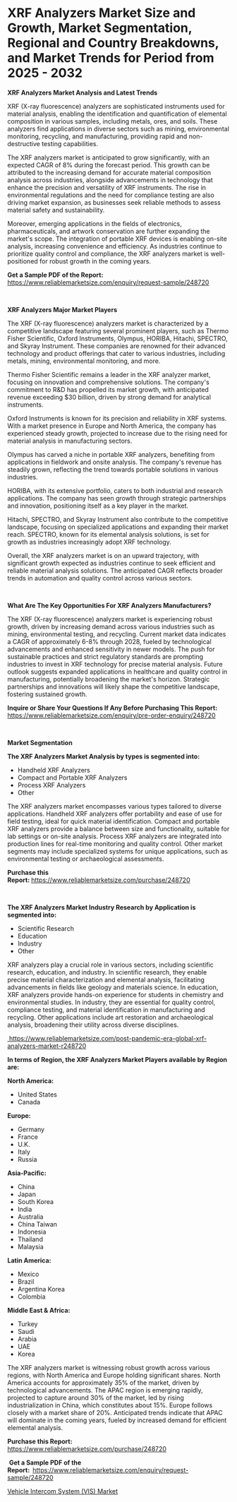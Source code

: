 <p><h1>XRF Analyzers Market Size and Growth, Market Segmentation, Regional and Country Breakdowns, and Market Trends for Period from 2025 -  2032</h1></p><p><strong>XRF Analyzers Market Analysis and Latest Trends</strong></p>
<p><p>XRF (X-ray fluorescence) analyzers are sophisticated instruments used for material analysis, enabling the identification and quantification of elemental composition in various samples, including metals, ores, and soils. These analyzers find applications in diverse sectors such as mining, environmental monitoring, recycling, and manufacturing, providing rapid and non-destructive testing capabilities.</p><p>The XRF analyzers market is anticipated to grow significantly, with an expected CAGR of 8% during the forecast period. This growth can be attributed to the increasing demand for accurate material composition analysis across industries, alongside advancements in technology that enhance the precision and versatility of XRF instruments. The rise in environmental regulations and the need for compliance testing are also driving market expansion, as businesses seek reliable methods to assess material safety and sustainability.</p><p>Moreover, emerging applications in the fields of electronics, pharmaceuticals, and artwork conservation are further expanding the market's scope. The integration of portable XRF devices is enabling on-site analysis, increasing convenience and efficiency. As industries continue to prioritize quality control and compliance, the XRF analyzers market is well-positioned for robust growth in the coming years.</p></p>
<p><strong>Get a Sample PDF of the Report:&nbsp;</strong> <a href="https://www.reliablemarketsize.com/enquiry/request-sample/248720?utm_campaign=2461&utm_medium=2&utm_source=Github&utm_content=ia&utm_term=30032025&utm_id=xrf-analyzers">https://www.reliablemarketsize.com/enquiry/request-sample/248720</a></p>
<p>&nbsp;</p>
<p><strong>XRF Analyzers Major Market Players</strong></p>
<p><p>The XRF (X-ray fluorescence) analyzers market is characterized by a competitive landscape featuring several prominent players, such as Thermo Fisher Scientific, Oxford Instruments, Olympus, HORIBA, Hitachi, SPECTRO, and Skyray Instrument. These companies are renowned for their advanced technology and product offerings that cater to various industries, including metals, mining, environmental monitoring, and more.</p><p>Thermo Fisher Scientific remains a leader in the XRF analyzer market, focusing on innovation and comprehensive solutions. The company's commitment to R&D has propelled its market growth, with anticipated revenue exceeding $30 billion, driven by strong demand for analytical instruments.</p><p>Oxford Instruments is known for its precision and reliability in XRF systems. With a market presence in Europe and North America, the company has experienced steady growth, projected to increase due to the rising need for material analysis in manufacturing sectors.</p><p>Olympus has carved a niche in portable XRF analyzers, benefiting from applications in fieldwork and onsite analysis. The company's revenue has steadily grown, reflecting the trend towards portable solutions in various industries.</p><p>HORIBA, with its extensive portfolio, caters to both industrial and research applications. The company has seen growth through strategic partnerships and innovation, positioning itself as a key player in the market.</p><p>Hitachi, SPECTRO, and Skyray Instrument also contribute to the competitive landscape, focusing on specialized applications and expanding their market reach. SPECTRO, known for its elemental analysis solutions, is set for growth as industries increasingly adopt XRF technology.</p><p>Overall, the XRF analyzers market is on an upward trajectory, with significant growth expected as industries continue to seek efficient and reliable material analysis solutions. The anticipated CAGR reflects broader trends in automation and quality control across various sectors.</p></p>
<p>&nbsp;</p>
<p><strong>What Are The Key Opportunities For XRF Analyzers Manufacturers?</strong></p>
<p><p>The XRF (X-ray fluorescence) analyzers market is experiencing robust growth, driven by increasing demand across various industries such as mining, environmental testing, and recycling. Current market data indicates a CAGR of approximately 6-8% through 2028, fueled by technological advancements and enhanced sensitivity in newer models. The push for sustainable practices and strict regulatory standards are prompting industries to invest in XRF technology for precise material analysis. Future outlook suggests expanded applications in healthcare and quality control in manufacturing, potentially broadening the market's horizon. Strategic partnerships and innovations will likely shape the competitive landscape, fostering sustained growth.</p></p>
<p><strong>Inquire or Share Your Questions If Any Before Purchasing This Report:</strong> <a href="https://www.reliablemarketsize.com/enquiry/pre-order-enquiry/248720?utm_campaign=2461&utm_medium=2&utm_source=Github&utm_content=ia&utm_term=30032025&utm_id=xrf-analyzers">https://www.reliablemarketsize.com/enquiry/pre-order-enquiry/248720</a></p>
<p>&nbsp;</p>
<p><strong>Market Segmentation</strong></p>
<p><strong>The XRF Analyzers Market Analysis by types is segmented into:</strong></p>
<p><ul><li>Handheld XRF Analyzers</li><li>Compact and Portable XRF Analyzers</li><li>Process XRF Analyzers</li><li>Other</li></ul></p>
<p><p>The XRF analyzers market encompasses various types tailored to diverse applications. Handheld XRF analyzers offer portability and ease of use for field testing, ideal for quick material identification. Compact and portable XRF analyzers provide a balance between size and functionality, suitable for lab settings or on-site analysis. Process XRF analyzers are integrated into production lines for real-time monitoring and quality control. Other market segments may include specialized systems for unique applications, such as environmental testing or archaeological assessments.</p></p>
<p><strong>Purchase this Report:&nbsp;</strong><a href="https://www.reliablemarketsize.com/purchase/248720?utm_campaign=2461&utm_medium=2&utm_source=Github&utm_content=ia&utm_term=30032025&utm_id=xrf-analyzers">https://www.reliablemarketsize.com/purchase/248720</a></p>
<p>&nbsp;</p>
<p><strong>The XRF Analyzers Market Industry Research by Application is segmented into:</strong></p>
<p><ul><li>Scientific Research</li><li>Education</li><li>Industry</li><li>Other</li></ul></p>
<p><p>XRF analyzers play a crucial role in various sectors, including scientific research, education, and industry. In scientific research, they enable precise material characterization and elemental analysis, facilitating advancements in fields like geology and materials science. In education, XRF analyzers provide hands-on experience for students in chemistry and environmental studies. In industry, they are essential for quality control, compliance testing, and material identification in manufacturing and recycling. Other applications include art restoration and archaeological analysis, broadening their utility across diverse disciplines.</p></p>
<p><a href="https://www.reliablemarketsize.com/post-pandemic-era-global-xrf-analyzers-market-r248720?utm_campaign=2461&utm_medium=2&utm_source=Github&utm_content=ia&utm_term=30032025&utm_id=xrf-analyzers">&nbsp;https://www.reliablemarketsize.com/post-pandemic-era-global-xrf-analyzers-market-r248720</a></p>
<p><strong>In terms of Region, the XRF Analyzers Market Players available by Region are:</strong></p>
<p>
    <p> <strong> North America: </strong>
        <ul>
            <li>United States</li>
            <li>Canada</li>
        </ul>
        </p> 
    <p> <strong> Europe: </strong>
        <ul>
            <li>Germany</li>
            <li>France</li>
            <li>U.K.</li>
            <li>Italy</li>
            <li>Russia</li>
        </ul>
        </p> 
    <p> <strong> Asia-Pacific: </strong>
        <ul>
            <li>China</li>
            <li>Japan</li>
            <li>South Korea</li>
            <li>India</li>
            <li>Australia</li>
            <li>China Taiwan</li>
            <li>Indonesia</li>
            <li>Thailand</li>
            <li>Malaysia</li>
        </ul>
        </p> 
    <p> <strong> Latin America: </strong>
        <ul>
            <li>Mexico</li>
            <li>Brazil</li>
            <li>Argentina Korea</li>
            <li>Colombia</li>
        </ul>
        </p> 
    <p> <strong> Middle East & Africa: </strong>
        <ul>
            <li>Turkey</li>
            <li>Saudi</li>
            <li>Arabia</li>
            <li>UAE</li>
            <li>Korea</li>
        </ul>
    </p>
    </p>
<p><p>The XRF analyzers market is witnessing robust growth across various regions, with North America and Europe holding significant shares. North America accounts for approximately 35% of the market, driven by technological advancements. The APAC region is emerging rapidly, projected to capture around 30% of the market, led by rising industrialization in China, which constitutes about 15%. Europe follows closely with a market share of 20%. Anticipated trends indicate that APAC will dominate in the coming years, fueled by increased demand for efficient elemental analysis.</p></p>
<p><strong>Purchase this Report: </strong><a href="https://www.reliablemarketsize.com/purchase/248720?utm_campaign=2461&utm_medium=2&utm_source=Github&utm_content=ia&utm_term=30032025&utm_id=xrf-analyzers">https://www.reliablemarketsize.com/purchase/248720</a></p>
<p>&nbsp;<strong>Get a Sample PDF of the Report:&nbsp;&nbsp;</strong><a href="https://www.reliablemarketsize.com/enquiry/request-sample/248720?utm_campaign=2461&utm_medium=2&utm_source=Github&utm_content=ia&utm_term=30032025&utm_id=xrf-analyzers">https://www.reliablemarketsize.com/enquiry/request-sample/248720</a></p>
<p><strong></strong></p>
<p><p><a href="https://github.com/vjorelaclliv/Market-Research-Report-List-1/blob/main/vehicle-intercom-system-vis-market.md?utm_campaign=2461&utm_medium=2&utm_source=Github&utm_content=ia&utm_term=30032025&utm_id=xrf-analyzers">Vehicle Intercom System (VIS) Market</a></p></p>